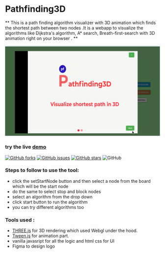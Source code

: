 # Pathfinding3D

** This is a path finding algorithm visualizer with 3D animation which  finds the shortest path between two nodes .It is a webapp to visualize the algorithms like Dijkstra's algorithm, A* search, Breath-first-search with 3D animation right on your browser . **

![visualize in 3D](/gif/pf1.gif)


### try the live [demo](%28https://pathfinding3d.netlify.app/%29)

[
![GitHub forks](https://img.shields.io/github/forks/biki321/pathfinding3d)](https://github.com/biki321/pathfinding3d/network) [![GitHub issues](https://img.shields.io/github/issues/biki321/pathfinding3d)](https://github.com/biki321/pathfinding3d/issues) [![GitHub stars](https://img.shields.io/github/stars/biki321/pathfinding3d)](https://github.com/biki321/pathfinding3d/stargazers) ![GitHub](https://img.shields.io/github/license/biki321/pathfinding3d)

### Steps to follow to use the tool:

- click the setStartNode button and then select a node from the board which will be the start node
- do the same to select stop and block nodes
- select an algorithm from the drop down
- click start button to run the algorithm
- you can try different algorithms too

### Tools used :

- [ THREE.js](https://threejs.org/) for 3D rendering which used Webgl under the hood.
- [Tween.js](https://threejs.org/) for animation part.
- vanilla javasript for all the logic and html css for UI
- Figma to design logo
